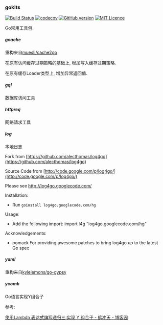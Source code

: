 ### gokits

[![Build Status](https://travis-ci.org/CharLemAznable/gokits.svg?branch=master)](https://travis-ci.org/CharLemAznable/gokits)
[![codecov](https://codecov.io/gh/CharLemAznable/gokits/branch/master/graph/badge.svg)](https://codecov.io/gh/CharLemAznable/gokits)
[![GitHub version](https://badge.fury.io/gh/CharLemAznable%2Fgokits.svg)](https://badge.fury.io/gh/CharLemAznable%2Fgokits)
[![MIT Licence](https://badges.frapsoft.com/os/mit/mit.svg?v=103)](https://opensource.org/licenses/mit-license.php)

Go常用工具包.

##### gcache

  重构来自[muesli/cache2go](https://github.com/muesli/cache2go/)

  在原有访问缓存过期策略的基础上, 增加写入缓存过期策略.

  在原有缓存Loader类型上, 增加异常返回值.

##### gql

  数据库访问工具

##### httpreq

  网络请求工具

##### log

  本地日志

  Fork from [https://github.com/alecthomas/log4go](https://github.com/alecthomas/log4go)

  Source Code from [http://code.google.com/p/log4go/](http://code.google.com/p/log4go/)

  Please see http://log4go.googlecode.com/

  Installation:
  - Run `goinstall log4go.googlecode.com/hg`

  Usage:
  - Add the following import:
  import l4g "log4go.googlecode.com/hg"

  Acknowledgements:
  - pomack
    For providing awesome patches to bring log4go up to the latest Go spec

##### yaml

  重构来自[kylelemons/go-gypsy](https://github.com/kylelemons/go-gypsy)

##### ycomb

  Go语言实现Y组合子

  参考:

  [使用Lambda 表达式编写递归三:实现 Y 组合子 - 鹤冲天 - 博客园](https://www.cnblogs.com/ldp615/archive/2013/04/10/recursive-lambda-expressions-3.html)